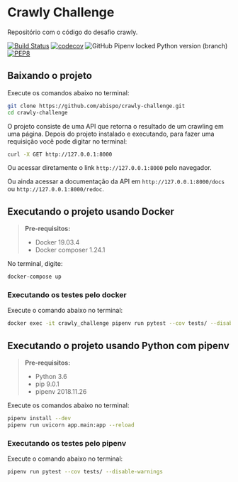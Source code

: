 # Crawly Challenge
Repositório com o código do desafio crawly.

[![Build Status](https://travis-ci.org/abispo/crawly-challenge.svg?branch=master)](https://travis-ci.org/abispo/crawly-challenge)
[![codecov](https://codecov.io/gh/abispo/crawly-challenge/branch/master/graph/badge.svg)](https://codecov.io/gh/abispo/crawly-challenge)
![GitHub Pipenv locked Python version (branch)](https://img.shields.io/github/pipenv/locked/python-version/abispo/crawly-challenge/master)
[![PEP8](https://img.shields.io/badge/code%20style-pep8-orange.svg)](https://www.python.org/dev/peps/pep-0008/)

## Baixando o projeto
Execute os comandos abaixo no terminal:
```bash
git clone https://github.com/abispo/crawly-challenge.git
cd crawly-challenge
```

O projeto consiste de uma API que retorna o resultado de um crawling em uma página. Depois do projeto instalado e executando, para fazer uma requisição você pode digitar no terminal:
```bash
curl -X GET http://127.0.0.1:8000
```

Ou acessar diretamente o link `http://127.0.0.1:8000` pelo navegador.

Ou ainda acessar a documentação da API em `http://127.0.0.1:8000/docs` ou `http://127.0.0.1:8000/redoc`.

## Executando o projeto usando Docker

> **Pre-requisitos:**
> - Docker 19.03.4
> - Docker composer 1.24.1

No terminal, digite:
```bash
docker-compose up
```

### Executando os testes pelo docker
Execute o comando abaixo no terminal:
```bash
docker exec -it crawly_challenge pipenv run pytest --cov tests/ --disable-warnings
```

## Executando o projeto usando Python com pipenv
> **Pre-requisitos:**
> - Python 3.6
> - pip 9.0.1
> - pipenv 2018.11.26

Execute os comandos abaixo no terminal:
```bash
pipenv install --dev
pipenv run uvicorn app.main:app --reload
```

### Executando os testes pelo pipenv
Execute o comando abaixo no terminal:
```bash
pipenv run pytest --cov tests/ --disable-warnings
```
